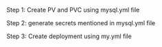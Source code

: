 Step 1: Create PV and PVC using mysql.yml file

Step 2: generate secrets mentioned in mysql.yml file

Step 3: Create deployment using my.yml file
